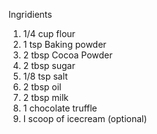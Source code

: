Ingridients

1. 1/4 cup flour
2. 1 tsp Baking powder
3. 2 tbsp Cocoa Powder
4. 2 tbsp sugar
5. 1/8 tsp salt
6. 2 tbsp oil
7. 2 tbsp milk
8. 1 chocolate truffle 
9. I scoop of icecream (optional)